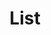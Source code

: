 ---
layout: pattern
categories: [patterns, list]
title: List
type: [sub-nav-item]
permalink: /patterns/list/
overview: Lorem ipsum dolor sit amet, consectetur adipiscing elit, sed do eiusmod tempor incididunt ut labore et dolore magna aliqua. Interdum velit euismod in pellentesque. 
variations: true
description: |
    
usa-link: "https://designsystem.digital.gov/components/list/"
specification: |
list-type: unordered
### options: ordered, unordered
class: 
### option: include class: usa-list--unstyled to remove component style
list:
 - item: Unordered list item
 - item: Unordered list item
 - item: Unordered list item
 - item: Unordered list item
### list content 
yml: |
  
    list-type: unordered
    ### options: 
        ### ordered
        ### unordered
    class: 
    ### option:
        ### usa-list--unstyled: remove component style
    list:
     - item: Unordered list item
     - item: Unordered list item
     - item: Unordered list item
     - item: Unordered list item
    ### list content 

jekyll: |

  "{% include patterns/list/list.md %}"

#spec:

### Paths to view design and code... 
## designimg: can be used to show an image of the design until a coded version can be created. The htmlpath & csspath should be located in the pattens folder. Read more about creating coded components in /docs/creating-patterns 
# designimg: 
htmlpath: patterns/list/list.md
csspath: patterns/list/index.scss
---